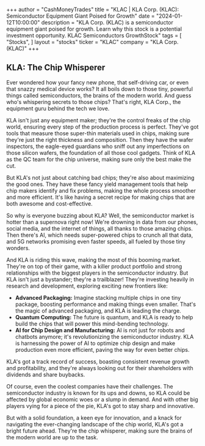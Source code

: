 +++
author = "CashMoneyTrades"
title = "KLAC |  KLA Corp. (KLAC): Semiconductor Equipment Giant Poised for Growth"
date = "2024-01-12T10:00:00"
description = "KLA Corp. (KLAC) is a semiconductor equipment giant poised for growth. Learn why this stock is a potential investment opportunity. KLAC Semiconductors GrowthStock"
tags = [
"Stocks",
]
layout = "stocks"
ticker = "KLAC"
company = "KLA Corp. (KLAC)"
+++
        


## KLA: The Chip Whisperer

Ever wondered how your fancy new phone, that self-driving car, or even that snazzy medical device works? It all boils down to those tiny, powerful things called semiconductors, the brains of the modern world. And guess who's whispering secrets to those chips? That's right, KLA Corp., the equipment guru behind the tech we love.

KLA isn't just any equipment maker; they're the control freaks of the chip world, ensuring every step of the production process is perfect. They've got tools that measure those super-thin materials used in chips, making sure they're just the right thickness and composition.  Then they have the wafer inspectors, the eagle-eyed guardians who sniff out any imperfections on those silicon wafers, the foundation of all those cool gadgets. Think of KLA as the QC team for the chip universe, making sure only the best make the cut.

But KLA's not just about catching bad chips; they're also about maximizing the good ones. They have these fancy yield management tools that help chip makers identify and fix problems, making the whole process smoother and more efficient. It's like having a secret recipe for making chips that are both awesome and cost-effective.

So why is everyone buzzing about KLA? Well, the semiconductor market is hotter than a supernova right now! We're drowning in data from our phones, social media, and the internet of things, all thanks to those amazing chips.  Then there's AI, which needs super-powered chips to crunch all that data, and 5G networks promising even faster speeds, all fueled by those tiny wonders. 

And KLA is riding this wave, making the most of this booming market. They're on top of their game, with a killer product portfolio and strong relationships with the biggest players in the semiconductor industry.  But KLA isn't just a bystander; they're a trailblazer! They're investing heavily in research and development, exploring exciting new frontiers like:

* **Advanced Packaging:** Imagine stacking multiple chips in one tiny package, boosting performance and making things even smaller. That's the magic of advanced packaging, and KLA is leading the charge.
* **Quantum Computing:** The future is quantum, and KLA is ready to help build the chips that will power this mind-bending technology.
* **AI for Chip Design and Manufacturing:** AI is not just for robots and chatbots anymore; it's revolutionizing the semiconductor industry. KLA is harnessing the power of AI to optimize chip design and make production even more efficient, paving the way for even better chips.

KLA's got a track record of success, boasting consistent revenue growth and profitability, and they're always looking out for their shareholders with dividends and share buybacks.

Of course, even the coolest companies have their challenges.  The semiconductor industry is known for its ups and downs, so KLA could be affected by global economic woes or a slump in demand.  And with other big players vying for a piece of the pie, KLA's got to stay sharp and innovative.

But with a solid foundation, a keen eye for innovation, and a knack for navigating the ever-changing landscape of the chip world, KLA's got a bright future ahead. They're the chip whisperer, making sure the brains of the modern world are up to the task. 

        